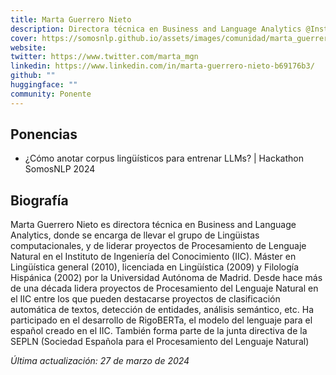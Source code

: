 ```yaml
---
title: Marta Guerrero Nieto
description: Directora técnica en Business and Language Analytics @Instituto de Ingeniería del Conocimiento
cover: https://somosnlp.github.io/assets/images/comunidad/marta_guerrero.png
website: 
twitter: https://www.twitter.com/marta_mgn
linkedin: https://www.linkedin.com/in/marta-guerrero-nieto-b69176b3/
github: ""
huggingface: ""
community: Ponente
---
```


## Ponencias

- ¿Cómo anotar corpus lingüísticos para entrenar LLMs? | Hackathon SomosNLP 2024

<EventSummary
    description=""
    poster="https://somosnlp.github.io/assets/images/eventos/240320_marta_guerrero.jpg"
    video="https://www.youtube.com/embed/d6vrflcIY-g"
/>

## Biografía

Marta Guerrero Nieto es directora técnica en Business and Language Analytics, donde se encarga de llevar el grupo de Lingüistas computacionales, y de liderar proyectos de Procesamiento de Lenguaje Natural en el Instituto de Ingeniería del Conocimiento (IIC). Máster en Lingüística general (2010), licenciada en Lingüística (2009) y Filología Hispánica (2002) por la Universidad Autónoma de Madrid. Desde hace más de una década lidera proyectos de Procesamiento del Lenguaje Natural en el IIC entre los que pueden destacarse proyectos de clasificación automática de textos, detección de entidades, análisis semántico, etc. Ha participado en el desarrollo de RigoBERTa, el modelo del lenguaje para el español creado en el IIC. También forma parte de la junta directiva de la SEPLN (Sociedad Española para el Procesamiento del Lenguaje Natural)

*Última actualización: 27 de marzo de 2024*
